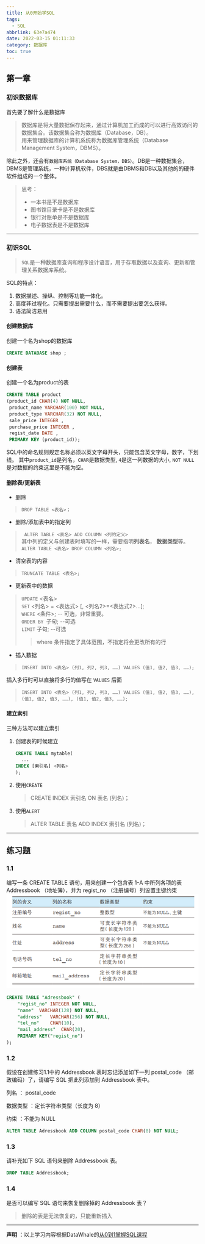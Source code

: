 ```yaml
---
title: 从0开始学SQL
tags:
  - SQL
abbrlink: 63e7a474
date: 2022-03-15 01:11:33
category: 数据库
toc: true
---
```

## 第一章
### **初识数据库**   
首先要了解什么是数据库
> 数据库是将大量数据保存起来，通过计算机加工而成的可以进行高效访问的数据集合。该数据集合称为数据库（Database，DB）。  
> 用来管理数据库的计算机系统称为数据库管理系统（Database Management System，DBMS）。

除此之外，还会有`数据库系统（Database System，DBS）`。DB是一种数据集合，DBMS是管理系统，一种计算机软件，DBS就是由DBMS和DB以及其他的的硬件软件组成的一个整体。  <!--more-->
> 思考：
>  * 一本书是不是数据库
>  * 图书馆目录卡是不是数据库
>  * 银行对账单是不是数据库
>  * 电子数据表是不是数据库

****

### **初识SQL**
> `SQL`是一种数据库查询和程序设计语言，用于存取数据以及查询、更新和管理关系数据库系统。  
> 
SQL的特点：  
1. 数据描述、操纵、控制等功能一体化。
2. 高度非过程化。只需要提出需要什么，而不需要提出要怎么获得。
3. 语法简洁易用
#### **创建数据库**
创建一个名为shop的数据库
```sql
CREATE DATABASE shop ;
```
#### **创建表**
创建一个名为product的表
```sql
CREATE TABLE product
(product_id CHAR(4) NOT NULL,
 product_name VARCHAR(100) NOT NULL,
 product_type VARCHAR(32) NOT NULL,
 sale_price INTEGER ,
 purchase_price INTEGER ,
 regist_date DATE ,
 PRIMARY KEY (product_id));
```
SQL中的命名规则规定名称必须以英文字母开头，只能包含英文字母，数字，下划线。
其中`product_id`是列名，`CHAR`是数据类型, `4`是这一列数据的大小, `NOT NULL`是对数据的约束这里是不能为空。
#### 删除表/更新表
* 删除
> `DROP TABLE <表名>； `
* 删除/添加表中的指定列
> ` ALTER TABLE <表名> ADD COLUMN <列的定义>`  
> 其中列的定义与创建表时填写的一样，需要指明**列表名**， **数据类型**等。  
> `ALTER TABLE <表名> DROP COLUMN <列名>;`
* 清空表的内容
> `TRUNCATE TABLE <表名>;`
* 更新表中的数据
> `UPDATE` <表名>  
   `SET` <列名> = <表达式> [, <列名2>=<表达式2>...];    
 `WHERE` <条件>;  -- 可选，非常重要。  
 `ORDER BY `子句;  --可选  
 `LIMIT` 子句; --可选  
>>where 条件指定了具体范围，不指定将会更改所有的行
* 插入数据
> `INSERT INTO <表名> (列1, 列2, 列3, ……) VALUES (值1, 值2, 值3, ……); `   

插入多行时可以直接将多行的值写在 `VALUES` 后面
> `INSERT INTO <表名> (列1, 列2, 列3, ……) VALUES (值1, 值2, 值3, ……), ` 
> `(值1, 值2, 值3, ……), (值1, 值2, 值3, ……); `  
#### 建立索引
三种方法可以建立索引  
1. 创建表的时候建立
   ```sql
   CREATE TABLE mytable(
     ...   
   INDEX [索引名] <列名>  
   );
   ```
2. 使用`CREATE`
    
    >CREATE INDEX 索引名 ON 表名 (列名)；
    

3. 使用`ALERT`
   
   > ALTER TABLE 表名 ADD INDEX 索引名 (列名)；
    

*****

## 练习题
### 1.1
编写一条 CREATE TABLE 语句，用来创建一个包含表 1-A 中所列各项的表 Addressbook （地址簿），并为 regist_no （注册编号）列设置主键约束  
![](../img/ch01.04习题1.png)
```sql
CREATE TABLE "Adressbook" (
	"regist_no"	INTEGER NOT NULL,
	"name"	VARCHAR(128) NOT NULL,
	"address"	VARCHAR(256) NOT NULL,
	"tel_no"	CHAR(10),
	"mail_address"	CHAR(20),
	PRIMARY KEY("regist_no")
);
```
### 1.2
假设在创建练习1.1中的 Addressbook 表时忘记添加如下一列 postal_code （邮政编码）了，请编写 SQL 把此列添加到 Addressbook 表中。

列名 ： postal_code

数据类型 ：定长字符串类型（长度为 8）

约束 ：不能为 NULL
```sql
ALTER TABLE Adressbook ADD COLUMN postal_code CHAR(8) NOT NULL;
```
### 1.3
请补充如下 SQL 语句来删除 Addressbook 表。
```sql
DROP TABLE Addressbook;
```
### 1.4
是否可以编写 SQL 语句来恢复删除掉的 Addressbook 表？  
> 删除的表是无法恢复的，只能重新插入
****
**声明** ：以上学习内容根据DataWhale的[从0到1掌握SQL课程](https://github.com/datawhalechina/wonderful-sql)
